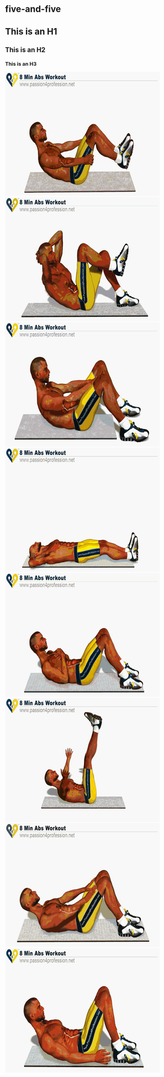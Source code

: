 # five-and-five

# This is an H1 #

## This is an H2 ##

### This is an H3 ######
<table>
<tr>
	<!--<img src="https://avatars2.githubusercontent.com/u/3265208?v=3&s=100" alt="GitHub" title="GitHub,Social Coding" width="50" height="50" />-->
	<img src="./1zB8m1E.gif" alt="GitHub" title="GitHub,Social Coding"/>
	<img src="./7EEpRDQ.gif" alt="GitHub" title="GitHub,Social Coding"/>
	<img src="/BToFwXN.gif" alt="GitHub" title="GitHub,Social Coding"/>
	<img src="/cbsWTsj.gif" alt="GitHub" title="GitHub,Social Coding"/>
	<img src="/lDLCA4t.gif" alt="GitHub" title="GitHub,Social Coding"/>
	<img src="/oXbtba7.gif" alt="GitHub" title="GitHub,Social Coding"/>
	<img src="/sOEmYyY.gif" alt="GitHub" title="GitHub,Social Coding"/>
	<img src="/vcgaXAd.gif" alt="GitHub" title="GitHub,Social Coding"/>
</tr>
</table>
